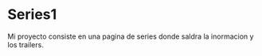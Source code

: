 # Series1

Mi proyecto consiste en una pagina de series donde saldra la inormacion y los trailers.

